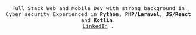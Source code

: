 <p align="center">
  <samp align="">
    Full Stack Web and Mobile Dev with strong background in Cyber security Experienced in <strong>Python, PHP/Laravel</strong>, <strong>JS/React</strong> and <strong>Kotlin</strong>.
    <br/>
    <a href="https://www.linkedin.com/in/adnane-tba/">LinkedIn</a> .
  </samp>
</p>
